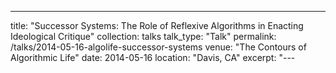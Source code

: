 ---
title: "Successor Systems: The Role of Reflexive Algorithms in Enacting Ideological Critique"
collection: talks
talk_type: "Talk"
permalink: /talks/2014-05-16-algolife-successor-systems
venue: "The Contours of Algorithmic Life"
date: 2014-05-16
location: "Davis, CA"
excerpt: "---
